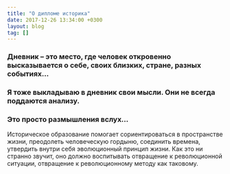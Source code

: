 ```yaml
---
title: "О дипломе историка"
date: 2017-12-26 13:34:00 +0300
layout: blog
tag: []
---
```


### Дневник – это место, где человек откровенно высказывается о себе, своих близких, стране, разных событиях…

### Я тоже выкладываю в дневник свои мысли. Они не всегда поддаются анализу.

###  Это просто  размышления вслух… 

Историческое образование помогает сориентироваться в пространстве жизни, преодолеть человеческую гордыню, соединить времена, утвердить внутри себя эволюционный принцип жизни. Как это ни странно звучит, оно должно воспитывать отвращение к революционной ситуации, отвращение к революционному методу как таковому.